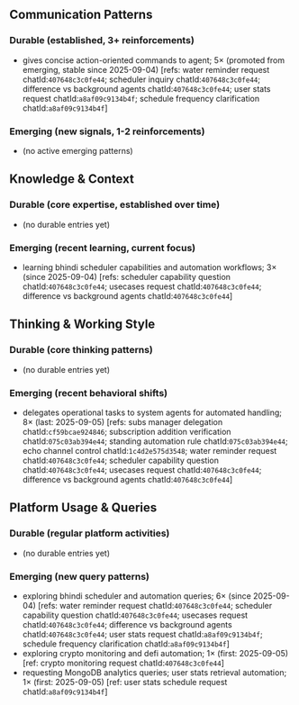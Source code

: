 ## Communication Patterns
### Durable (established, 3+ reinforcements)
- gives concise action-oriented commands to agent; 5× (promoted from emerging, stable since 2025-09-04) [refs: water reminder request chatId:`407648c3c0fe44`; scheduler inquiry chatId:`407648c3c0fe44`; difference vs background agents chatId:`407648c3c0fe44`; user stats request chatId:`a8af09c9134b4f`; schedule frequency clarification chatId:`a8af09c9134b4f`]

### Emerging (new signals, 1-2 reinforcements)
- (no active emerging patterns)

## Knowledge & Context
### Durable (core expertise, established over time)
- (no durable entries yet)

### Emerging (recent learning, current focus) 
- learning bhindi scheduler capabilities and automation workflows; 3× (since 2025-09-04) [refs: scheduler capability question chatId:`407648c3c0fe44`; usecases request chatId:`407648c3c0fe44`; difference vs background agents chatId:`407648c3c0fe44`]

## Thinking & Working Style
### Durable (core thinking patterns)
- (no durable entries yet)

### Emerging (recent behavioral shifts)
- delegates operational tasks to system agents for automated handling; 8× (last: 2025-09-05) [refs: subs manager delegation chatId:`cf59bcae924846`; subscription addition verification chatId:`075c03ab394e44`; standing automation rule chatId:`075c03ab394e44`; echo channel control chatId:`1c4d2e575d3548`; water reminder request chatId:`407648c3c0fe44`; scheduler capability question chatId:`407648c3c0fe44`; usecases request chatId:`407648c3c0fe44`; difference vs background agents chatId:`407648c3c0fe44`]

## Platform Usage & Queries
### Durable (regular platform activities)
- (no durable entries yet)

### Emerging (new query patterns)
- exploring bhindi scheduler and automation queries; 6× (since 2025-09-04) [refs: water reminder request chatId:`407648c3c0fe44`; scheduler capability question chatId:`407648c3c0fe44`; usecases request chatId:`407648c3c0fe44`; difference vs background agents chatId:`407648c3c0fe44`; user stats request chatId:`a8af09c9134b4f`; schedule frequency clarification chatId:`a8af09c9134b4f`]
- exploring crypto monitoring and defi automation; 1× (first: 2025-09-05) [ref: crypto monitoring request chatId:`407648c3c0fe44`]
- requesting MongoDB analytics queries; user stats retrieval automation; 1× (first: 2025-09-05) [ref: user stats schedule request chatId:`a8af09c9134b4f`]